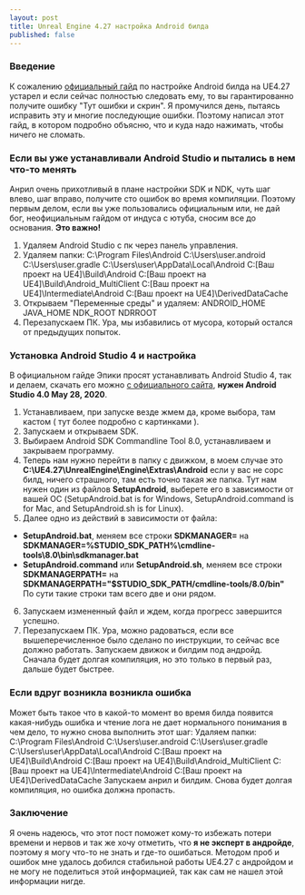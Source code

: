 ```yaml
---
layout: post
title: Unreal Engine 4.27 настройка Android билда
published: false
---
```

### Введение
К сожалению [официальный гайд](https://docs.unrealengine.com/4.27/en-US/SharingAndReleasing/Mobile/Android/Setup/) по настройке Android билда на UE4.27 устарел и если сейчас полностью следовать ему, то вы гарантированно получите ошибку "Тут ошибки и скрин". Я промучился день, пытаясь исправить эту и многие последующие ошибки. Поэтому написал этот гайд, в котором подробно объясню, что и куда надо нажимать, чтобы ничего не сломать.

### Если вы уже устанавливали Android Studio и пытались в нем что-то менять
Анрил очень прихотливый в плане настройки SDK и NDK, чуть шаг влево, шаг вправо, получите сто ошибок во время компиляции. Поэтому первым делом, если вы уже пользовались официальным или, не дай бог, неофициальным гайдом от индуса с ютуба, сносим все до основания. **Это важно!**
1. Удаляем Android Studio с пк через панель управления.
2. Удаляем папки:
  C:\Program Files\Android
  C:\Users\user\.android
  C:\Users\user\.gradle
  C:\Users\user\AppData\Local\Android
  C:\[Ваш проект на UE4]\Build\Android
  C:\[Ваш проект на UE4]\Build\Android_MultiClient
  C:\[Ваш проект на UE4]\Intermediate\Android
  C:\[Ваш проект на UE4]\DerivedDataCache
3. Открываем "Переменные среды" и удаляем:
  ANDROID_HOME
  JAVA_HOME
  NDK_ROOT
  NDRROOT
4. Перезапускаем ПК.
Ура, мы избавились от мусора, который остался от предыдущих попыток.

### Установка Android Studio 4 и настройка
В официальном гайде Эпики просят устанавливать Android Studio 4, так и делаем, скачать его можно [с официального сайта](https://developer.android.com/studio/archive), **нужен Android Studio 4.0 May 28, 2020**. 
1. Устанавливаем, при запуске везде жмем да, кроме выбора, там кастом ( тут более подробно с картинками ).
2. Запускаем и открываем SDK.
3. Выбираем Android SDK Commandline Tool 8.0, устанавливаем и закрываем программу.
4. Теперь нам нужно перейти в папку с движком, в моем случае это **C:\UE4.27\UnrealEngine\Engine\Extras\Android** если у вас не сорс билд, ничего страшного, там есть точно такая же папка. Тут нам нужен один из файлов **SetupAndroid**, выберете его в зависимости от вашей ОС (SetupAndroid.bat is for Windows, SetupAndroid.command is for Mac, and SetupAndroid.sh is for Linux). 
5. Далее одно из действий в зависимости от файла:
- **SetupAndroid.bat**, меняем все строки **SDKMANAGER=** на **SDKMANAGER=%STUDIO_SDK_PATH%\cmdline-tools\8.0\bin\sdkmanager.bat**
- **SetupAndroid.command** или **SetupAndroid.sh**, меняем все строки **SDKMANAGERPATH=** на **SDKMANAGERPATH="$STUDIO_SDK_PATH/cmdline-tools/8.0/bin"**
По сути такие строки там всего две и они рядом.
6. Запускаем измененный файл и ждем, когда прогресс завершится успешно.
7. Перезапускаем ПК.
Ура, можно радоваться, если все вышеперечисленное было сделано по инструкции, то сейчас все должно работать. Запускаем движок и билдим под андройд. Сначала будет долгая компиляция, но это только в первый раз, дальше будет быстрее.

### Если вдруг возникла возникла ошибка
Может быть такое что в какой-то момент во время билда появится какая-нибудь ошибка и чтение лога не дает нормального понимания в чем дело, то нужно снова выполнить этот шаг:
Удаляем папки:
  C:\Program Files\Android
  C:\Users\user\.android
  C:\Users\user\.gradle
  C:\Users\user\AppData\Local\Android
  C:\[Ваш проект на UE4]\Build\Android
  C:\[Ваш проект на UE4]\Build\Android_MultiClient
  C:\[Ваш проект на UE4]\Intermediate\Android
  C:\[Ваш проект на UE4]\DerivedDataCache
Запускаем анрил и билдим. Снова будет долгая компиляция, но ошибка должна пропасть.

### Заключение
Я очень надеюсь, что этот пост поможет кому-то избежать потери времени и нервов и так же хочу отметить, что **я не эксперт в андройде**, поэтому я могу что-то не знать и где-то ошибаться. Методом проб и ошибок мне удалось добился стабильной работы UE4.27 с андройдом и не могу не поделиться этой информацией, так как сам не нашел этой информации нигде.